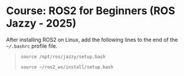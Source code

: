 # Course: ROS2 for Beginners (ROS Jazzy - 2025)


After installing ROS2 on Linux, add the following lines to the end of the `~/.bashrc` profile file.

> `source /opt/ros/jazzy/setup.bash`
>
> `source ~/ros2_ws/install/setup.bash`
